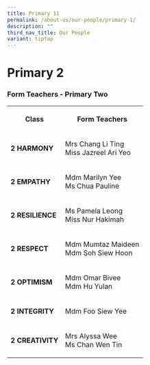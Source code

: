```yaml
---
title: Primary 11
permalink: /about-us/our-people/primary-1/
description: ""
third_nav_title: Our People
variant: tiptap
---
```

<h1><strong>Primary 2</strong></h1>
<h3>Form Teachers - Primary Two</h3>
<table style="minWidth: 50px">
<colgroup>
<col>
<col>
</colgroup>
<tbody>
<tr>
<th rowspan="1" colspan="1">
<p><strong>Class</strong>
</p>
</th>
<th rowspan="1" colspan="1">
<p>Form Teachers</p>
</th>
</tr>
<tr>
<td rowspan="1" colspan="1">
<p><strong>2 HARMONY</strong>
</p>
</td>
<td rowspan="1" colspan="1">
<p>Mrs Chang Li Ting
<br>Miss Jazreel Ari Yeo</p>
</td>
</tr>
<tr>
<td rowspan="1" colspan="1">
<p><strong>2 EMPATHY</strong>
</p>
</td>
<td rowspan="1" colspan="1">
<p>Mdm Marilyn Yee
<br>Ms Chua Pauline</p>
</td>
</tr>
<tr>
<td rowspan="1" colspan="1">
<p><strong>2 RESILIENCE</strong>
</p>
</td>
<td rowspan="1" colspan="1">
<p>Ms Pamela Leong
<br>Miss Nur Hakimah</p>
</td>
</tr>
<tr>
<td rowspan="1" colspan="1">
<p><strong>2 RESPECT</strong>
</p>
</td>
<td rowspan="1" colspan="1">
<p>Mdm Mumtaz Maideen
<br>Mdm Soh Siew Hoon</p>
</td>
</tr>
<tr>
<td rowspan="1" colspan="1">
<p><strong>2 OPTIMISM</strong>
</p>
</td>
<td rowspan="1" colspan="1">
<p>Mdm Omar Bivee
<br>Mdm Hu Yulan</p>
</td>
</tr>
<tr>
<td rowspan="1" colspan="1">
<p><strong>2 INTEGRITY</strong>
</p>
</td>
<td rowspan="1" colspan="1">
<p>Mdm Foo Siew Yee
<br>
</p>
</td>
</tr>
<tr>
<td rowspan="1" colspan="1">
<p><strong>2 CREATIVITY</strong>
</p>
</td>
<td rowspan="1" colspan="1">
<p>Mrs Alyssa Wee
<br>Ms Chan Wen Tin</p>
</td>
</tr>
</tbody>
</table>
<p></p>